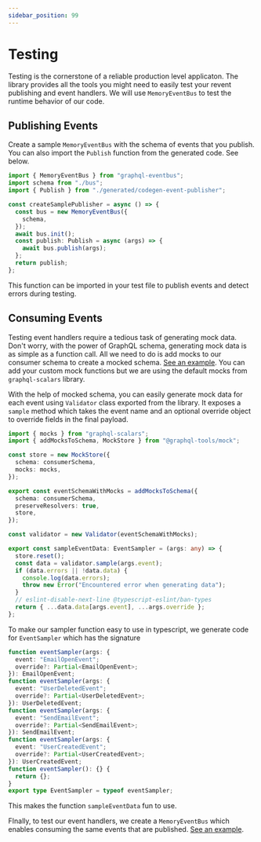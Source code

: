 ```yaml
---
sidebar_position: 99
---
```


# Testing

Testing is the cornerstone of a reliable production level applicaton. The library provides all the tools you might need to easily test your revent publishing and event handlers. We will use `MemoryEventBus` to test the runtime behavior of our code.

## Publishing Events

Create a sample `MemoryEventBus` with the schema of events that you publish. You can also import the `Publish` function from the generated code. See below.

```typescript
import { MemoryEventBus } from "graphql-eventbus";
import schema from "./bus";
import { Publish } from "./generated/codegen-event-publisher";

const createSamplePublisher = async () => {
  const bus = new MemoryEventBus({
    schema,
  });
  await bus.init();
  const publish: Publish = async (args) => {
    await bus.publish(args);
  };
  return publish;
};
```

This function can be imported in your test file to publish events and detect errors during testing.

## Consuming Events

Testing event handlers require a tedious task of generating mock data. Don't worry, with the power of GraphQL schema, generating mock data is as simple as a function call. All we need to do is add mocks to our consumer schema to create a mocked schema. [See an example](https://github.com/skk2142/graphql-eventbus/blob/master/examples/google-pubsub/src/serviceB/utils/sampleEventData.ts). You can add your custom mock functions but we are using the default mocks from `graphql-scalars` library.

With the help of mocked schema, you can easily generate mock data for each event using `Validator` class exported from the library. It exposes a `sample` method which takes the event name and an optional override object to override fields in the final payload.

```typescript
import { mocks } from "graphql-scalars";
import { addMocksToSchema, MockStore } from "@graphql-tools/mock";

const store = new MockStore({
  schema: consumerSchema,
  mocks: mocks,
});

export const eventSchemaWithMocks = addMocksToSchema({
  schema: consumerSchema,
  preserveResolvers: true,
  store,
});

const validator = new Validator(eventSchemaWithMocks);

export const sampleEventData: EventSampler = (args: any) => {
  store.reset();
  const data = validator.sample(args.event);
  if (data.errors || !data.data) {
    console.log(data.errors);
    throw new Error("Encountered error when generating data");
  }
  // eslint-disable-next-line @typescript-eslint/ban-types
  return { ...data.data[args.event], ...args.override };
};
```

To make our sampler function easy to use in typescript, we generate code for `EventSampler` which has the signature

```typescript
function eventSampler(args: {
  event: "EmailOpenEvent";
  override?: Partial<EmailOpenEvent>;
}): EmailOpenEvent;
function eventSampler(args: {
  event: "UserDeletedEvent";
  override?: Partial<UserDeletedEvent>;
}): UserDeletedEvent;
function eventSampler(args: {
  event: "SendEmailEvent";
  override?: Partial<SendEmailEvent>;
}): SendEmailEvent;
function eventSampler(args: {
  event: "UserCreatedEvent";
  override?: Partial<UserCreatedEvent>;
}): UserCreatedEvent;
function eventSampler(): {} {
  return {};
}
export type EventSampler = typeof eventSampler;
```

This makes the function `sampleEventData` fun to use.

FInally, to test our event handlers, we create a `MemoryEventBus` which enables consuming the same events that are published. [See an example](https://github.com/skk2142/graphql-eventbus/blob/master/examples/google-pubsub/src/serviceB/eventHandlers.test.ts).
